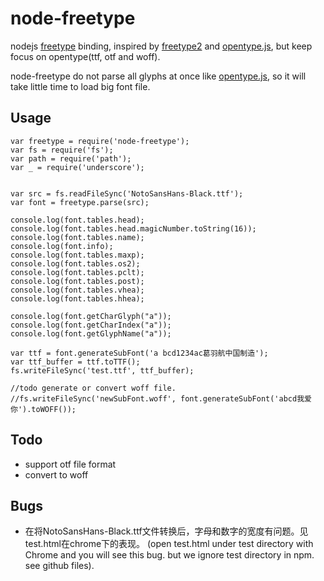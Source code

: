 node-freetype
============

nodejs [freetype](www.freetype.org) binding, inspired by
 [freetype2](https://github.com/ericfreese/node-freetype2.git) 
 and [opentype.js](https://github.com/nodebox/opentype.js.git),
 but keep focus on opentype(ttf, otf and woff).
  
node-freetype do not parse all glyphs at once like [opentype.js](https://github.com/nodebox/opentype.js.git),
so it will take little time to load big font file.

Usage
--------
    
    var freetype = require('node-freetype');
    var fs = require('fs');
    var path = require('path');
    var _ = require('underscore');
    
    
    var src = fs.readFileSync('NotoSansHans-Black.ttf');
    var font = freetype.parse(src);
    
    console.log(font.tables.head);
    console.log(font.tables.head.magicNumber.toString(16));
    console.log(font.tables.name);
    console.log(font.info);
    console.log(font.tables.maxp);
    console.log(font.tables.os2);
    console.log(font.tables.pclt);
    console.log(font.tables.post);
    console.log(font.tables.vhea);
    console.log(font.tables.hhea);

    console.log(font.getCharGlyph("a"));
    console.log(font.getCharIndex("a"));
    console.log(font.getGlyphName("a"));

    var ttf = font.generateSubFont('a bcd1234ac葛羽航中国制造');
    var ttf_buffer = ttf.toTTF();
    fs.writeFileSync('test.ttf', ttf_buffer);

    //todo generate or convert woff file.
    //fs.writeFileSync('newSubFont.woff', font.generateSubFont('abcd我爱你').toWOFF());
    
Todo
-------
* support otf file format
* convert to woff

Bugs
------
* 在将NotoSansHans-Black.ttf文件转换后，字母和数字的宽度有问题。见test.html在chrome下的表现。
  (open test.html under test directory with Chrome and you will see this bug. but we ignore
  test directory in npm. see github files).